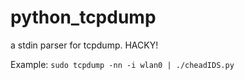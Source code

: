 python_tcpdump
==============

a stdin parser for tcpdump. HACKY!


Example: `sudo tcpdump -nn -i wlan0 | ./cheadIDS.py`
